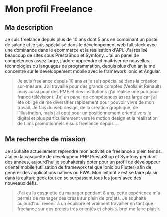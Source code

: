 # Mon profil Freelance

## Ma description
Je suis freelance depuis plus de 10 ans dont 5 ans en combinant un poste de salarié et je suis spécialisé dans le développement web full stack avec une dominance dans le ecommerce et la réalisation d'API. J'ai réalisé beaucoup de sites sous PrestaShop et Symfony. J'ai un panel de compétences assez large, j'adore apprendre et maîtriser de nouvelles technologies ou languages de programmation, depuis plus d'un an je me concentre sur le developpement mobile avec le framework Ionic et Angular.

> Je suis freelance depuis 10 ans et je suis spécialisé dans la création sur-mesure. J’ai travaillé pour des grands comptes (Veolia et Renault) mais aussi pour des PME et des institutions (j’ai réalisé une pub pour france télévision). J’ai un panel de compétences assez large car j’ai été obligé de me diversifier rapidement pour pouvoir vivre de mon travail. Je fais du web design, de la création graphique, de l’illustration, mais j’ai opté pour un positionnement orienté vers le digital et plus particulièrement vers le motion design et la réalisation de films promotionnels.e suis freelance depuis ...

## Ma recherche de mission
Je souhaite actuellement reprendre mon activité de freelance à plein temps. J'ai eu la casquette de développeur PHP PrestaShop et Symfony pendant des années, aujourd'hui je souhaiterais opter pour un profil de développeur orienté mobile (utilisation de framework tel que Ionic ou Flutter) afin de générer des applications natives ou PWA. Mon leitmotiv est se faire plaisir dans la culture geek tout en se surpassant tous les jours avec des nouveaux défis.

> J'ai eu la casquette du manager pendant 8 ans, cette expérience m'a permis de manager des créas sur plein de projets. Je souhaite aujourd'hui revenir à un équilibre et vraiment travailler en tant que freelance sur des projets très orientés et choisis. bref me faire plaisir.
